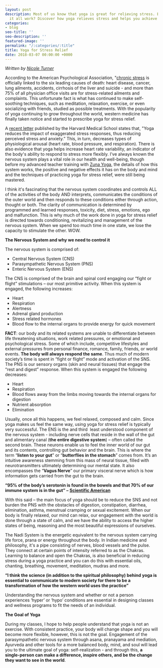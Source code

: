 ```yaml
---
layout: post
description: Most of us know that yoga is great for relieving stress. But how does
  it all work? Discover how yoga relieves stress and helps you achieve self-realization.
categories:
- blog
seo-title: ''
seo-description: ''
featured-image: ''
permalink: "/:categories/:title"
title: Yoga for Stress Relief
date: 2018-03-07 00:00:00 +0000
---
```

_Written by [Nicole Turner](https://nicoleturneryoga.com/)_

According to the American Psychological Association, "[chronic stress](http://www.miamiherald.com/living/article1961770.html) is officially linked to the six leading causes of death: heart disease, cancer, lung ailments, accidents, cirrhosis of the liver and suicide - and more than 75% of all physician office visits are for stress-related ailments and complaints. This unfortunate fact is what has continued to make self-soothing techniques, such as meditation, relaxation, exercise, or even socializing with friends, studied as possible treatments. With the popularity of yoga continuing to grow throughout the world, western medicine has finally taken notice and started to prescribe yoga for stress relief.

A [recent letter](https://www.health.harvard.edu/mind-and-mood/yoga-for-anxiety-and-depression) published by the Harvard Medical School states that, "Yoga reduces the impact of exaggerated stress responses, thus reducing perceived stress and anxiety.” This, in turn, decreases types of physiological arousal (heart rate, blood pressure, and respiration). There is also evidence that yoga helps increase heart rate variability, an indicator of the body's ability to respond to stress more flexibly. I’ve always known the nervous system plays a vital role in our health and well-being, though before my advanced teacher training with [Zuna Yoga](https://www.zunayoga.com/300-hour-yoga-teacher-training.php), the details of how this system works, the positive and negative effects it has on the body and mind and the techniques of practicing yoga for stress relief, were still being mastered.

I think it's fascinating that the nervous system coordinates and controls ALL of the activities of the body AND interprets, communicates the conditions of the outer world and then responds to these conditions either through action, thought or both. The clarity of communication is determined by programmed and learned responses, toxicity, diet, stress, emotions, ego and malfunction. This is why much of the work done in yoga for stress relief is directed towards conditioning, revitalizing and management of the nervous system. When we spend too much time in one state, we lose the capacity to stimulate the other. WOW.

**The Nervous System and why we need to control it**

The nervous system is comprised of:

* Central Nervous System (CNS)
* Parasympathetic Nervous System (PNS)
* Enteric Nervous System (ENS)

The CNS is comprised of the brain and spinal cord engaging our “fight or flight” stimulations – our most primitive activity. When this system is engaged, the following increases:

* Heart
* Respiration
* Alertness
* Adrenal gland production
* Stress related hormones
* Blood flow to the internal organs to provide energy for quick movement

**FACT**: our body and its related systems are unable to differentiate between life threatening situations, work related pressures, or emotional and psychological stress. Some of which include, competitive lifestyles and external pressures from personal finance, romance, family, friends, or world events. **The body will always respond the same**. Thus much of modern society’s time is spent in “fight or flight” mode and activation of the SNS. The PNS is our sensory organs (skin and neural tissues) that engage the “rest and digest” response. When this system is engaged the following decreases:

* Heart
* Respiration
* Blood flows away from the limbs moving towards the internal organs for digestion
* Nutrient absorption
* Elimination

Usually, once all this happens, we feel relaxed, composed and calm. Since yoga makes us feel the same way, using yoga for stress relief is typically very successful. The ENS is the and third  least understood component of the nervous system - including nerve cells that reside in the wall of the gut and alimentary canal (**the entire digestive system**) – often called the second brain. These neurons enable us to feel the inner world of our gut and its contents, controlling gut behavior and the brain. This is where the term “**listen to your gut**” or “**butterflies in the stomach**” comes from. It’s an intuitive awareness stemming from this mass of neural tissue, filled with neurotransmitters ultimately determining our mental state. It also encompasses the “**Vagus Nerve**” our primary visceral nerve which is how information gets carried from the gut to the brain.

**“95% of the body’s serotonin is found in the bowels and that 70% of our immune system is in the gut” –** [**Scientific American**](https://www.scientificamerican.com/article/gut-second-brain/)

With this said – the main focus of yoga should be to reduce the SNS and not burden the PNS with the obstacles of digestion, constipation, diarrhea, elimination, asthma, menstrual cramping or sexual excitement. When our body is finally relaxed, our mind can relax, our engagement with the world is done through a state of calm, and we have the ability to access the higher states of being, reasoning and the most beautiful expressions of ourselves.

The Nadi System is the energetic equivalent to the nervous system carrying life force, prana or energy throughout the body. In Indian medicine and philosophy, it's a pipe consisting of nerves, blood vessels and the pulse. They connect at certain points of intensity referred to as the Chakras. Learning to balance and open the Chakras, is also beneficial in reducing stress during a yoga practice and you can do this with essential oils, chanting, breathing, movement, meditation, mudras and more.

**“I think the science (in addition to the spiritual philosophy) behind yoga is essential to communicate to modern society for there to be a transformation of how the western world uses the practice”**

Understanding the nervous system and whether or not a person experiences ‘hyper’ or ‘hypo’ conditions are essential in designing classes and wellness programs to fit the needs of an individual.

**The Goal of Yoga**

During my classes, I hope to help people understand that yoga is not an exercise. With consistent practice, your body will change shape and you will become more flexible, however, this is not the goal. Engagement of the parasympathetic nervous system through asana, pranayama and mediation, Ayurveda and other tools for a more balanced body, mind, and soul will lead you to the ultimate goal of yoga: self-realization - and through this, **a single-person can make a difference, inspire others, and be the change they want to see in the world**.